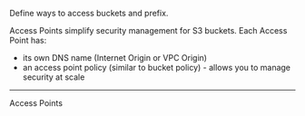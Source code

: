Define ways to access buckets and prefix. 

Access Points simplify security management for S3 buckets.
Each Access Point has:
- its own DNS name (Internet Origin or VPC Origin)
- an access point policy (similar to bucket policy) - allows you to manage security at scale
---
Access Points 